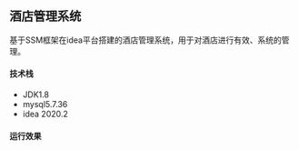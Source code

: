 ## 酒店管理系统

基于SSM框架在idea平台搭建的酒店管理系统，用于对酒店进行有效、系统的管理。

#### 技术栈

- JDK1.8
- mysql5.7.36
- idea 2020.2

#### 运行效果
